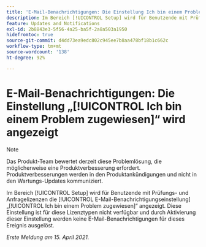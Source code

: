 ```yaml
---
title: 'E-Mail-Benachrichtigungen: Die Einstellung Ich bin einem Problem zugewiesen wird angezeigt'
description: Im Bereich [!UICONTROL Setup] wird für Benutzende mit Prüfungs- und Anfragelizenzen die E-Mail-Benachrichtigungseinstellung „Ich bin einem Problem zugewiesen“ angezeigt. Diese Einstellung ist für diese Lizenztypen nicht verfügbar und durch Aktivierung dieser Einstellung werden keine E-Mail-Benachrichtigungen für dieses Ereignis ausgelöst.
feature: Updates and Notifications
exl-id: 2b8843e3-5f56-4a25-ba5f-2a8a503a1950
hidefromtoc: true
source-git-commit: d4dd73ea9edc802c945ee7b8aa478bf18b1c662c
workflow-type: tm+mt
source-wordcount: '138'
ht-degree: 92%

---
```


# E-Mail-Benachrichtigungen: Die Einstellung „[!UICONTROL Ich bin einem Problem zugewiesen]“ wird angezeigt

<!--Article created by request-->

>[!NOTE]
>
>Das Produkt-Team bewertet derzeit diese Problemlösung, die möglicherweise eine Produktverbesserung erfordert. Produktverbesserungen werden in den Produktankündigungen und nicht in den Wartungs-Updates kommuniziert.

Im Bereich [!UICONTROL Setup] wird für Benutzende mit Prüfungs- und Anfragelizenzen die [!UICONTROL E-Mail-Benachrichtigungseinstellung] „[!UICONTROL Ich bin einem Problem zugewiesen]“ angezeigt. Diese Einstellung ist für diese Lizenztypen nicht verfügbar und durch Aktivierung dieser Einstellung werden keine E-Mail-Benachrichtigungen für dieses Ereignis ausgelöst.

_Erste Meldung am 15. April 2021._
